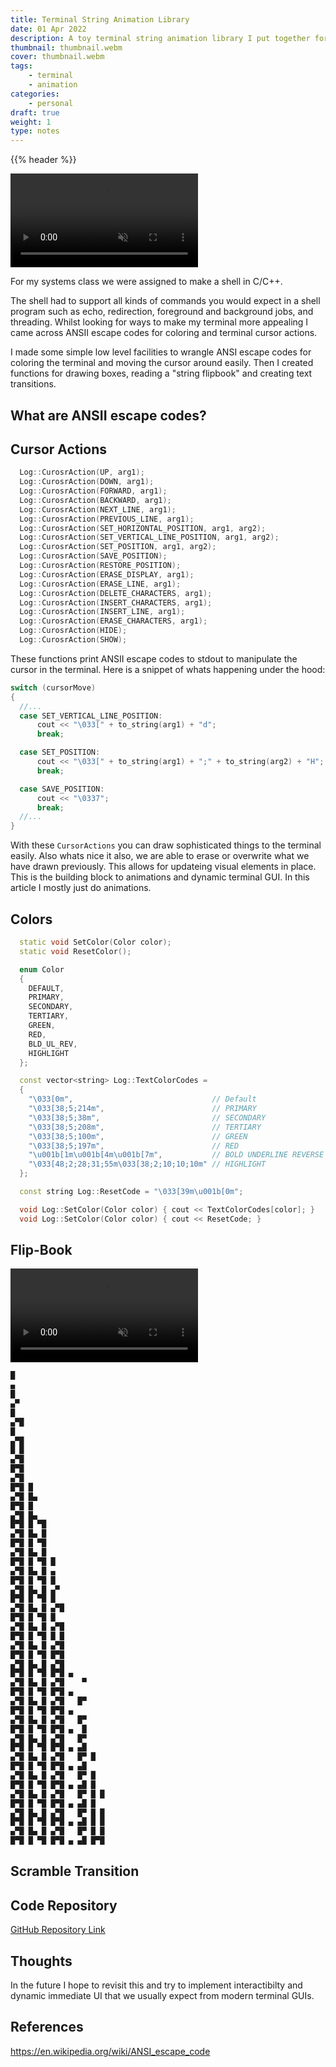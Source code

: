 ```yaml
---
title: Terminal String Animation Library
date: 01 Apr 2022
description: A toy terminal string animation library I put together for a custom shell using C/C++
thumbnail: thumbnail.webm
cover: thumbnail.webm
tags:
    - terminal
    - animation
categories:
    - personal
draft: true
weight: 1
type: notes
---
```


{{% header %}}

<video autoplay loop muted playsinline >
  <source src="thumbnail.webm" type="video/webm">
</video>

<div class="h-5"></div>

For my systems class we were assigned to make a shell in C/C++. 

The shell had to support all kinds of commands you would expect in a shell program such as echo, redirection, foreground and background jobs, and threading. Whilst looking for ways to make my terminal more appealing I came across ANSII escape codes for coloring and terminal cursor actions.

I made some simple low level facilities to wrangle ANSI escape codes for coloring the terminal and moving the cursor around easily. Then I created functions for drawing boxes, reading a "string flipbook" and creating text transitions.

## What are ANSII escape codes?
## Cursor Actions
```cpp
  Log::CurosrAction(UP, arg1);
  Log::CurosrAction(DOWN, arg1);
  Log::CurosrAction(FORWARD, arg1);
  Log::CurosrAction(BACKWARD, arg1);
  Log::CurosrAction(NEXT_LINE, arg1);
  Log::CurosrAction(PREVIOUS_LINE, arg1);
  Log::CurosrAction(SET_HORIZONTAL_POSITION, arg1, arg2);
  Log::CurosrAction(SET_VERTICAL_LINE_POSITION, arg1, arg2);
  Log::CurosrAction(SET_POSITION, arg1, arg2);
  Log::CurosrAction(SAVE_POSITION);
  Log::CurosrAction(RESTORE_POSITION);
  Log::CurosrAction(ERASE_DISPLAY, arg1);
  Log::CurosrAction(ERASE_LINE, arg1);
  Log::CurosrAction(DELETE_CHARACTERS, arg1);
  Log::CurosrAction(INSERT_CHARACTERS, arg1);
  Log::CurosrAction(INSERT_LINE, arg1);
  Log::CurosrAction(ERASE_CHARACTERS, arg1);
  Log::CurosrAction(HIDE);
  Log::CurosrAction(SHOW);
```
These functions print ANSII escape codes to stdout to manipulate the cursor in the terminal.
Here is a snippet of whats happening under the hood:

```cpp
switch (cursorMove)
{
  //...
  case SET_VERTICAL_LINE_POSITION:
      cout << "\033[" + to_string(arg1) + "d";
      break;

  case SET_POSITION:
      cout << "\033[" + to_string(arg1) + ";" + to_string(arg2) + "H";
      break;

  case SAVE_POSITION:
      cout << "\0337";
      break;
  //...
}

```
With these `CursorActions` you can draw sophisticated things to the terminal easily. Also whats nice it also, we are able to erase or overwrite what we have drawn previously. This allows for updateing visual elements in place. This is the building block to animations and dynamic terminal GUI. In this article I mostly just do animations.


## Colors
```cpp
  static void SetColor(Color color);
  static void ResetColor();

```

```cpp
  enum Color
  {
    DEFAULT,
    PRIMARY,
    SECONDARY,
    TERTIARY,
    GREEN,
    RED,
    BLD_UL_REV,
    HIGHLIGHT
  };

  const vector<string> Log::TextColorCodes =
  {
    "\033[0m",                               // Default
    "\033[38;5;214m",                        // PRIMARY
    "\033[38;5;38m",                         // SECONDARY
    "\033[38;5;208m",                        // TERTIARY
    "\033[38;5;100m",                        // GREEN
    "\033[38;5;197m",                        // RED
    "\u001b[1m\u001b[4m\u001b[7m",           // BOLD UNDERLINE REVERSE
    "\033[48;2;28;31;55m\033[38;2;10;10;10m" // HIGHLIGHT
  };

  const string Log::ResetCode = "\033[39m\u001b[0m";

  void Log::SetColor(Color color) { cout << TextColorCodes[color]; }
  void Log::SetColor(Color color) { cout << ResetCode; }

```

## Flip-Book

<div class="w-full mb-4">
<video class="mx-auto" autoplay loop muted playsinline >
  <source src="flipbook.webm" type="video/webm">
</video>
</div>


```txt
█
▄
█
▄▀ 
█  
▄▀█ 
█
▄▀█ 
█ █ 
▄▀█ 
█▀█ 
▄▀█ 
█▀█ █
▄▀█ █▄
█▀█ █ 
▄▀█ █▄ 
█▀█ █ ▀█
▄▀█ █▄ █
█▀█ █ ▀█
▄▀█ █▄ █ 
█▀█ █ ▀█ █
▄▀█ █▄ █ ▄
█▀█ █ ▀█ █
▄▀█ █▄ █ ▄▀ 
█▀█ █ ▀█ █  
▄▀█ █▄ █ ▄▀█ 
█▀█ █ ▀█ █
▄▀█ █▄ █ ▄▀█ 
█▀█ █ ▀█ █ █ 
▄▀█ █▄ █ ▄▀█ 
█▀█ █ ▀█ █▀█ 
▄▀█ █▄ █ ▄▀█  
█▀█ █ ▀█ █▀█ ▄
▄▀█ █▄ █ ▄▀█    ▀
█▀█ █ ▀█ █▀█ ▄
▄▀█ █▄ █ ▄▀█   █▀
█▀█ █ ▀█ █▀█ ▄ 
▄▀█ █▄ █ ▄▀█   █▀
█▀█ █ ▀█ █▀█ ▄  █
▄▀█ █▄ █ ▄▀█   █▀
█▀█ █ ▀█ █▀█ ▄ ▄█
▄▀█ █▄ █ ▄▀█   █▀ █ 
█▀█ █ ▀█ █▀█ ▄ ▄█ 
▄▀█ █▄ █ ▄▀█   █▀ █
█▀█ █ ▀█ █▀█ ▄ ▄█ █
▄▀█ █▄ █ ▄▀█   █▀ █ █
█▀█ █ ▀█ █▀█ ▄ ▄█ █
▄▀█ █▄ █ ▄▀█   █▀ █ █
█▀█ █ ▀█ █▀█ ▄ ▄█ █ █
▄▀█ █▄ █ ▄▀█   █▀ █ █
█▀█ █ ▀█ █▀█ ▄ ▄█ █▀█
```

## Scramble Transition

## Code Repository
[GitHub Repository Link](https://github.com/AustinMaddison/Pathfinding-Visualizer/tree/master)

## Thoughts
In the future I hope to revisit this and try to implement interactibilty and dynamic immediate UI that we usually expect from modern terminal GUIs.


## References
https://en.wikipedia.org/wiki/ANSI_escape_code
